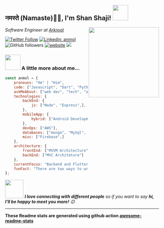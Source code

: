<h2>नमस्ते (Namaste)🙏🏻, I'm Shan Shaji! <img src="https://media.giphy.com/media/12oufCB0MyZ1Go/giphy.gif" width="50"></h2>
<img align='right' src="https://media.giphy.com/media/M9gbBd9nbDrOTu1Mqx/giphy.gif" width="230">
<p><em>Software Engineer at <a href="http://www.arkroot.com/">Arkroot</a>
</em></p>

[![Twitter Follow](https://img.shields.io/twitter/follow/shan__shaji?style=flat)](https://twitter.com/intent/follow?screen_name=shan__shaji)
[![Linkedin: anmol](https://img.shields.io/badge/shan-shaji?style=flat-square&logo=Linkedin&logoColor=white&link=https://www.linkedin.com/in/shan-shaji/)](https://www.linkedin.com/in/shan-shaji/)
![GitHub followers](https://img.shields.io/github/followers/shan-shaji?label=Follow&style=social)
[![website](https://img.shields.io/badge/Website-46a2f1.svg?&style=flat-square&logo=Google-Chrome&logoColor=white&link=http://shan-shaji.github.io/)](http://shan-shaji.github.io/)
![](https://visitor-badge.glitch.me/badge?page_id=shan-shaji)


### <img src="https://media.giphy.com/media/VgCDAzcKvsR6OM0uWg/giphy.gif" width="50"> A little more about me...  

```javascript
const anmol = {
    pronouns: "He" | "Him",
    code: ["Javascript", "Dart", "Python",],
    askMeAbout: ["web dev", "tech", "app dev", "Designing"],
    technologies: {
        backEnd: {
            js: ["Node", "Express",],
        },
        mobileApp: {
            hybrid: ["Android Development", "IOS Development"]
        },
        devOps: ["AWS"],
        databases: ["mongo", "MySql", "sqlite"],
        misc: ["Firebase",]
    },
    architecture: {
        frontEnd: ["MVVM Architecture", "Bloc Architecture",],
        backEnd: ["MVC Architeture"]
    },
    currentFocus: "Backend and Flutter",
    funFact: "There are two ways to write error-free programs; only the third one works"
};
```

<img src="https://media.giphy.com/media/LnQjpWaON8nhr21vNW/giphy.gif" width="60"> <em><b>I love connecting with different people</b> so if you want to say <b>hi, I'll be happy to meet you more!</b> 😊</em>

---
<!--START_SECTION:waka-->


<!--END_SECTION:waka-->

**These Readme stats are generated using github action [awesome-readme-stats](https://github.com/anmol098/waka-readme-stats)**
